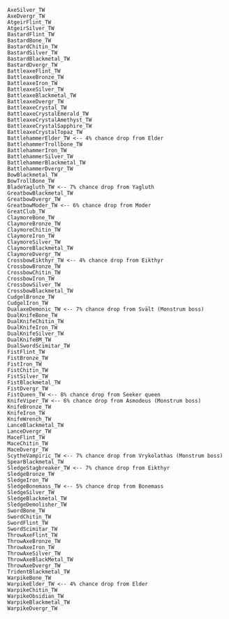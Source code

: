    AxeSilver_TW
    AxeDvergr_TW
    AtgeirFlint_TW
    AtgeirSilver_TW
    BastardFlint_TW
    BastardBone_TW
    BastardChitin_TW
    BastardSilver_TW
    BastardBlackmetal_TW
    BastardDvergr_TW
    BattleaxeFlint_TW
    BattleaxeBronze_TW
    BattleaxeIron_TW
    BattleaxeSilver_TW
    BattleaxeBlackmetal_TW
    BattleaxeDvergr_TW
    BattleaxeCrystal_TW
    BattleaxeCrystalEmerald_TW
    BattleaxeCrystalAmethyst_TW
    BattleaxeCrystalSapphire_TW
    BattleaxeCrystalTopaz_TW
    BattlehammerElder_TW <-- 4% chance drop from Elder
    BattlehammerTrollbone_TW
    BattlehammerIron_TW
    BattlehammerSilver_TW
    BattlehammerBlackmetal_TW
    BattlehammerDvergr_TW
    BowBlackmetal_TW
    BowTrollBone_TW
    BladeYagluth_TW <-- 7% chance drop from Yagluth
    GreatbowBlackmetal_TW
    GreatbowDvergr_TW
    GreatbowModer_TW <-- 6% chance drop from Moder
    GreatClub_TW
    ClaymoreBone_TW
    ClaymoreBronze_TW
    ClaymoreChitin_TW
    ClaymoreIron_TW
    ClaymoreSilver_TW
    ClaymoreBlackmetal_TW
    ClaymoreDvergr_TW
    CrossbowEikthyr_TW <-- 4% chance drop from Eikthyr
    CrossbowBronze_TW
    CrossbowChitin_TW
    CrossbowIron_TW
    CrossbowSilver_TW
    CrossbowBlackmetal_TW
    CudgelBronze_TW
    CudgelIron_TW
    DualaxeDemonic_TW <-- 7% chance drop from Svält (Monstrum boss)
    DualKnifeBone_TW
    DualKnifeChitin_TW
    DualKnifeIron_TW
    DualKnifeSilver_TW
    DualKnifeBM_TW
    DualSwordScimitar_TW
    FistFlint_TW
    FistBronze_TW
    FistIron_TW
    FistChitin_TW
    FistSilver_TW
    FistBlackmetal_TW
    FistDvergr_TW
    FistQueen_TW <-- 8% chance drop from Seeker queen
    KnifeViper_TW <-- 6% chance drop from Asmodeus (Monstrum boss)
    KnifeBronze_TW
    KnifeIron_TW
    KnifeWrench_TW
    LanceBlackmetal_TW
    LanceDvergr_TW
    MaceFlint_TW
    MaceChitin_TW
    MaceDvergr_TW
    ScytheVampiric_TW <-- 7% chance drop from Vrykolathas (Monstrum boss)
    SpearBlackmetal_TW
    SledgeStagbreaker_TW <-- 7% chance drop from Eikthyr
    SledgeBronze_TW
    SledgeIron_TW
    SledgeBonemass_TW <-- 5% chance drop from Bonemass
    SledgeSilver_TW
    SledgeBlackmetal_TW 
    SledgeDemolisher_TW
    SwordBone_TW
    SwordChitin_TW
    SwordFlint_TW
    SwordScimitar_TW
    ThrowAxeFlint_TW
    ThrowAxeBronze_TW
    ThrowAxeIron_TW
    ThrowAxeSilver_TW
    ThrowAxeBlackMetal_TW
    ThrowAxeDvergr_TW
    TridentBlackmetal_TW
    WarpikeBone_TW
    WarpikeElder_TW <-- 4% chance drop from Elder
    WarpikeChitin_TW
    WarpikeObsidian_TW
    WarpikeBlackmetal_TW
    WarpikeDvergr_TW
